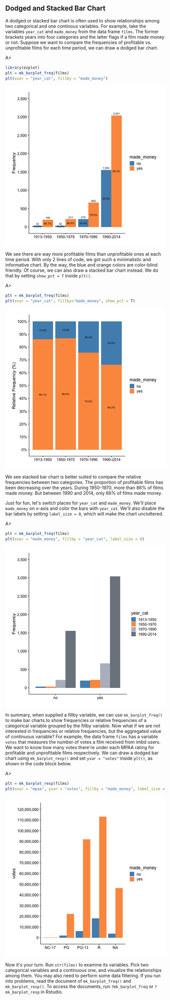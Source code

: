 ## Dodged and Stacked Bar Chart

A dodged or stacked bar chart is often used to show relationships among two 
categorical and one continous variables. For example, take the variables 
`year_cat` and `made_money` from the data frame `films`. The former brackets 
years into four categories and the latter flags if a film made money or not. 
Suppose we want to compare the frequencies of profitable vs. 
unprofitable films for each time period, we can draw a dodged bar chart.

A>
```r
library(ezplot)
plt = mk_barplot_freq(films)
plt(xvar = "year_cat", fillby = "made_money")
```

![Number of Profitable vs. Unprofitable Films for Each Time Period](images/barplot_dodged-1.png)
 
We see there are way more profitable films than unprofitable ones at each time 
period. With only 2 lines of code, we got such a minimalistic and informative 
chart. By the way, the blue and orange colors are color-blind friendly. 
Of course, we can also draw a stacked bar chart instead. We do that by setting
`show_pct = T` inside `plt()`.

A>
```r
plt = mk_barplot_freq(films)
plt(xvar = "year_cat", fillby="made_money", show_pct = T)
```

![Percents of Profitable vs. Unprofitable Films for Each Time Period](images/barplot_stacked-1.png)

We see stacked bar chart is better suited to compare the relative frequencies
between two categories. The proportion of profitable films has been decreasing
over the years. During 1950-1970, more than 86% of films made money. But between
1990 and 2014, only 66% of films made money. 

Just for fun, let's switch places for `year_cat` and `made_money`. We'll place
`made_money` on x-axis and color the bars with `year_cat`. We'll also disable
the bar labels by setting `label_size = 0`, which will make the chart uncluttered.

A>
```r
plt = mk_barplot_freq(films)
plt(xvar = "made_money", fillby = "year_cat", label_size = 0)
```

![Number of Films at Each Period between Profitable and Unprofitable Films](images/barplot_dodged_p2-1.png)

In summary, when supplied a fillby variable, we can use `mk_barplot_freq()` to 
make bar charts to show frequencies or relative frequencies of a categorical 
variable grouped by the fillby variable. Now what if we are not interested in
frequencies or relative frequencies, but the aggregated value of continuous 
variable? For example, the data frame `films` has a variable `votes` that 
measures the number of votes a film received from imbd users. We want to know
how many votes there're under each MPAA rating for profitable and unprofitable
films respectively. We can draw a dodged bar chart using `mk_barplot_resp()` and
set `yvar = "votes"` inside `plt()`, as shown in the code block below. 

A>
```r
plt = mk_barplot_resp(films)
plt(xvar = "mpaa", yvar = "votes", fillby = "made_money", label_size = 0)
```

![Votes of Profitable and Unprofitable Films for each MAPP rating](images/barplot_dodged_p3-1.png)

Now it's your turn. Run `str(films)` to examine its variables. Pick two 
categorical variables and a continuous one, and visualize the relationships 
among them. You may also need to perform some data filtering. If you run into 
problems, read the document of `mk_barplot_freq()` and `mk_barplot_resp()`. 
To access the documents, run `?mk_barplot_freq` or `?mk_barplot_resp` in Rstudio.
